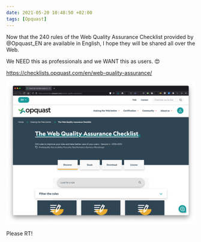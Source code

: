```yaml
---
date: 2021-05-20 10:48:50 +02:00
tags: [Opquast]
---
```


Now that the 240 rules of the Web Quality Assurance Checklist provided by @Opquast_EN are available in English, I hope they will be shared all over the Web.

We NEED this as professionals and we WANT this as users. 😍

https://checklists.opquast.com/en/web-quality-assurance/

![Screenshot of the Web Quality Assurance Checklist site.](opquast-web-quality-assurance-checklist.png)

Please RT!
